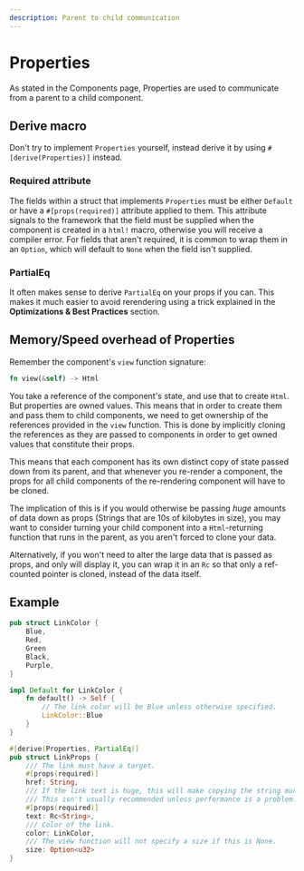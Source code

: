 ```yaml
---
description: Parent to child communication
---
```


# Properties

As stated in the Components page, Properties are used to communicate from a parent to a child component.

## Derive macro

Don't try to implement `Properties` yourself, instead derive it by using `#[derive(Properties)]` instead.

### Required attribute

The fields within a struct that implements `Properties` must be either `Default` or have a `#[props(required)]` attribute applied to them. This attribute signals to the framework that the field must be supplied when the component is created in a `html!` macro, otherwise you will receive a compiler error. For fields that aren't required, it is common to wrap them in an `Option`, which will default to `None` when the field isn't supplied.

### PartialEq

It often makes sense to derive `PartialEq` on your props if you can. This makes it much easier to avoid rerendering using a trick explained in the **Optimizations & Best Practices** section.

## Memory/Speed overhead of Properties

Remember the component's `view` function signature:

```rust
fn view(&self) -> Html
```

You take a reference of the component's state, and use that to create `Html`. But properties are owned values. This means that in order to create them and pass them to child components, we need to get ownership of the references provided in the `view` function. This is done by implicitly cloning the references as they are passed to components in order to get owned values that constitute their props.

This means that each component has its own distinct copy of state passed down from its parent, and that whenever you re-render a component, the props for all child components of the re-rendering component will have to be cloned.

The implication of this is if you would otherwise be passing _huge_ amounts of data down as props \(Strings that are 10s of kilobytes in size\), you may want to consider turning your child component into a `Html`-returning function that runs in the parent, as you aren't forced to clone your data.

Alternatively, if you won't need to alter the large data that is passed as props, and only will display it, you can wrap it in an `Rc` so that only a ref-counted pointer is cloned,  instead of the data itself.

## Example

```rust
pub struct LinkColor {
    Blue,
    Red,
    Green
    Black,
    Purple,
}

impl Default for LinkColor {
    fn default() -> Self {
        // The link color will be Blue unless otherwise specified.
        LinkColor::Blue
    }
}

#[derive(Properties, PartialEq)]
pub struct LinkProps {
    /// The link must have a target.
    #[props(required)]
    href: String,
    /// If the link text is huge, this will make copying the string much cheaper.
    /// This isn't usually recommended unless performance is a problem.
    #[props(required)]
    text: Rc<String>,
    /// Color of the link.
    color: LinkColor,
    /// The view function will not specify a size if this is None.
    size: Option<u32>
}
```
